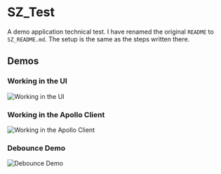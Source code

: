 # SZ_Test
 A demo application technical test. I have renamed the original `README` to `SZ_README.md`. The setup is the same as the steps written there.


## Demos

### Working in the UI
![Working in the UI](https://github.com/JimmyP29/SZ_Test/blob/master/readme_assets/Softskills_UI2.gif)

### Working in the Apollo Client 
![Working in the Apollo Client](https://github.com/JimmyP29/SZ_Test/blob/master/readme_assets/Softskills_Apollo_client2.gif)

### Debounce Demo
![Debounce Demo](https://github.com/JimmyP29/SZ_Test/blob/master/readme_assets/Softskills_debounce_demo_1.gif)


